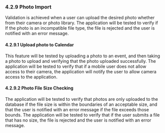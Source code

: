 ### 4.2.9 Photo Import

Validation is achieved when a user can upload the desired photo whether from their camera or photo library. The application will be tested to verify if  If the photo is an incompatible file type, the file is rejected and the user is notified with an error message.


#### 4.2.9.1 Upload photo to Calendar

This feature will be tested by uploading a photo to an event, and then taking a photo to upload and verifying that the photo uploaded successfully. The application will be tested to verify that if a mobile user does not allow access to their camera, the application will notify the user to allow camera access to the application.

#### 4.2.9.2 Photo File Size Checking

The application will be tested to verify that photos are only uploaded to the database if the file size is within the boundaries of an acceptable size, and that the user is notified with an error message if the file exceeds those bounds. The application will be tested to verify that if the user submits a file that has no size, the file is rejected and the user is notified with an error message.

